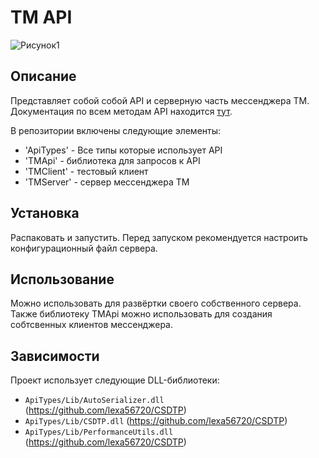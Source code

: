 # TM API
![Рисунок1](https://github.com/lexa56720/TMApi/assets/84237338/be88c313-edf9-46ac-8c2d-2d9a8ee8f426)

## Описание
Представляет собой собой API и серверную часть мессенджера TM.
Документация по всем методам API находится [тут](https://github.com/lexa56720/TMApi/wiki/API).

В репозитории включены следующие элементы:
* 'ApiTypes' - Все типы которые использует API 
* 'TMApi' - библиотека для запросов к API 
* 'TMClient' - тестовый клиент
* 'TMServer' - сервер мессенджера TM

## Установка
Распаковать и запустить. Перед запуском рекомендуется настроить конфигурационный файл сервера.

## Использование
Можно использовать для развёртки своего собственного сервера. Также библиотеку TMApi можно использовать для создания собтсвенных клиентов мессенджера.

## Зависимости
Проект использует следующие DLL-библиотеки:
- `ApiTypes/Lib/AutoSerializer.dll` (https://github.com/lexa56720/CSDTP)
- `ApiTypes/Lib/CSDTP.dll` (https://github.com/lexa56720/CSDTP)
- `ApiTypes/Lib/PerformanceUtils.dll` (https://github.com/lexa56720/CSDTP)
